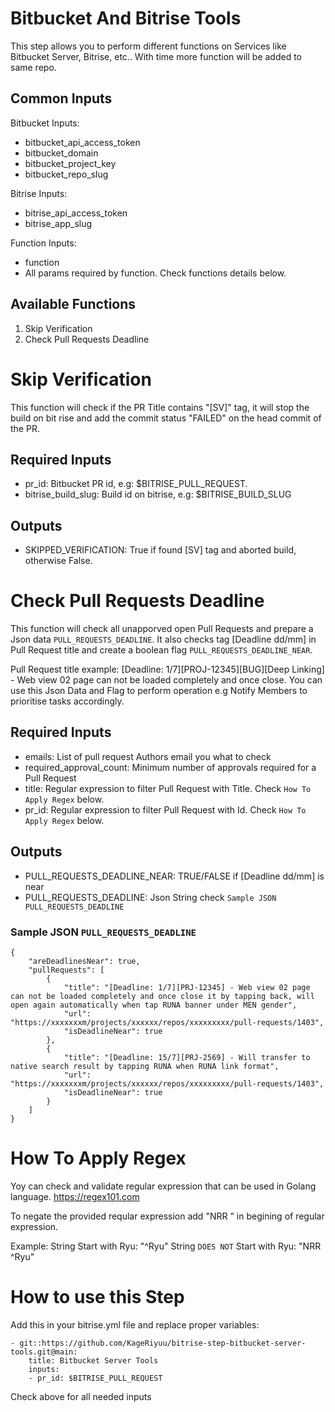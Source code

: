 # Bitbucket And Bitrise Tools

This step allows you to perform different functions on Services like Bitbucket Server, Bitrise, etc..
With time more function will be added to same repo.

## Common Inputs

Bitbucket Inputs:
- bitbucket_api_access_token
- bitbucket_domain
- bitbucket_project_key
- bitbucket_repo_slug

Bitrise Inputs:
- bitrise_api_access_token
- bitrise_app_slug

Function Inputs:
- function
- All params required by function. Check functions details below.

## Available Functions

1. Skip Verification
2. Check Pull Requests Deadline

# Skip Verification
This function will check if the PR Title contains "[SV]" tag, it will stop the build on bit rise and add the commit status "FAILED" on the head commit of the PR.

## Required Inputs
- pr_id:                    Bitbucket PR id, e.g: $BITRISE_PULL_REQUEST.
- bitrise_build_slug:       Build id on bitrise, e.g: $BITRISE_BUILD_SLUG

## Outputs
- SKIPPED_VERIFICATION:        True if found [SV] tag and aborted build, otherwise False.

# Check Pull Requests Deadline
This function will check all unapporved open Pull Requests and prepare a Json data `PULL_REQUESTS_DEADLINE`. It also checks tag [Deadline dd/mm] in Pull Request title and create a boolean flag `PULL_REQUESTS_DEADLINE_NEAR`. 

Pull Request title example:
[Deadline: 1/7][PROJ-12345][BUG][Deep Linking] - Web view 02 page can not be loaded completely and once close.
You can use this Json Data and Flag to perform operation e.g Notify Members to prioritise tasks accordingly.

## Required Inputs
- emails:                       List of pull request Authors email you what to check
- required_approval_count:      Minimum number of approvals required for a Pull Request
- title:                        Regular expression to filter Pull Request with Title. Check `How To Apply Regex` below.
- pr_id:                        Regular expression to filter Pull Request with Id. Check `How To Apply Regex` below.

## Outputs
- PULL_REQUESTS_DEADLINE_NEAR:      TRUE/FALSE if [Deadline dd/mm] is near 
- PULL_REQUESTS_DEADLINE:           Json String check `Sample JSON PULL_REQUESTS_DEADLINE`

### Sample JSON `PULL_REQUESTS_DEADLINE`
```
{
    "areDeadlinesNear": true,
    "pullRequests": [
        {
            "title": "[Deadline: 1/7][PRJ-12345] - Web view 02 page can not be loaded completely and once close it by tapping back, will open again automatically when tap RUNA banner under MEN gender",
            "url": "https://xxxxxxxm/projects/xxxxxx/repos/xxxxxxxxx/pull-requests/1403",
            "isDeadlineNear": true
        },
        {
            "title": "[Deadline: 15/7][PRJ-2569] - Will transfer to native search result by tapping RUNA when RUNA link format",
            "url": "https://xxxxxxxm/projects/xxxxxx/repos/xxxxxxxxx/pull-requests/1403",
            "isDeadlineNear": true
        }
    ]
}
```

# How To Apply Regex

Yoy can check and validate regular expression that can be used in Golang language.
https://regex101.com

To negate the provided reqular expression add "NRR " in begining of regular expression.

Example:
String Start with Ryu: "^Ryu"
String `DOES NOT` Start with Ryu: "NRR ^Ryu"

# How to use this Step

Add this in your bitrise.yml file and replace proper variables:

```
- git::https://github.com/KageRiyuu/bitrise-step-bitbucket-server-tools.git@main:
    title: Bitbucket Server Tools
    inputs:
    - pr_id: $BITRISE_PULL_REQUEST
```
Check above for all needed inputs